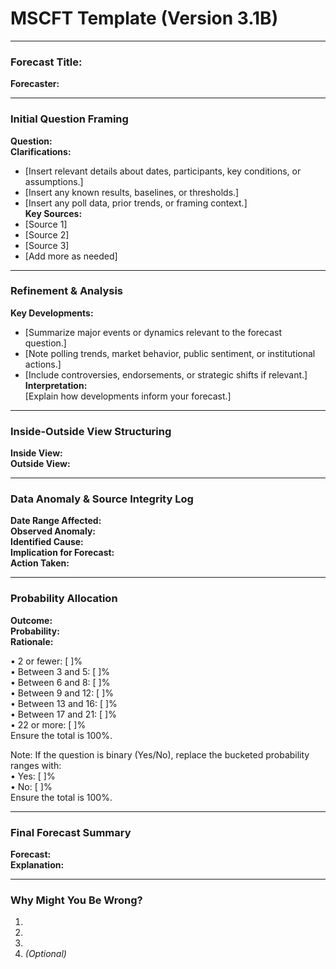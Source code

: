 # MSCFT Template (Version 3.1B)

---

### Forecast Title:
**Forecaster:**

---
<!-- 
MSCFT Template Version 3.1B — Updated 2025-05-31
Change: Corrected Probability Allocation bucket phrasing to match official GJO format:
• 2 or fewer
• Between 3 and 5
• Between 6 and 8
• Between 9 and 12
• Between 13 and 16
• Between 17 and 21
• 22 or more
This version is now audit-compliant.
-->


### Initial Question Framing  
**Question:**  
**Clarifications:**  
- [Insert relevant details about dates, participants, key conditions, or assumptions.]  
- [Insert any known results, baselines, or thresholds.]  
- [Insert any poll data, prior trends, or framing context.]  
**Key Sources:**  
- [Source 1]  
- [Source 2]  
- [Source 3]  
- [Add more as needed]

---

### Refinement & Analysis  
**Key Developments:**  
- [Summarize major events or dynamics relevant to the forecast question.]  
- [Note polling trends, market behavior, public sentiment, or institutional actions.]  
- [Include controversies, endorsements, or strategic shifts if relevant.]  
**Interpretation:**  
[Explain how developments inform your forecast.]

---

### Inside-Outside View Structuring  
**Inside View:**  
**Outside View:**

---

### Data Anomaly & Source Integrity Log  
**Date Range Affected:**  
**Observed Anomaly:**  
**Identified Cause:**  
**Implication for Forecast:**  
**Action Taken:**

---

### Probability Allocation  
**Outcome:**  
**Probability:**  
**Rationale:**

• 2 or fewer: [   ]%  
• Between 3 and 5: [   ]%  
• Between 6 and 8: [   ]%  
• Between 9 and 12: [   ]%  
• Between 13 and 16: [   ]%  
• Between 17 and 21: [   ]%  
• 22 or more: [   ]%  
Ensure the total is 100%.

Note: If the question is binary (Yes/No), replace the bucketed probability ranges with:  
• Yes: [   ]%  
• No: [   ]%  
Ensure the total is 100%.


---

### Final Forecast Summary  
**Forecast:**  
**Explanation:**

---

### Why Might You Be Wrong?  
1.  
2.  
3.  
4. *(Optional)*
